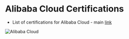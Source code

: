 # Alibaba Cloud Certifications

 - List of certifications for Alibaba Cloud - main [link](https://edu.alibabacloud.com/certification)

 ![Alibaba Cloud](https://github.com/lynnlangit/learning-cloud/blob/master/AlibabaCloud/alibaba-cloud.png)



